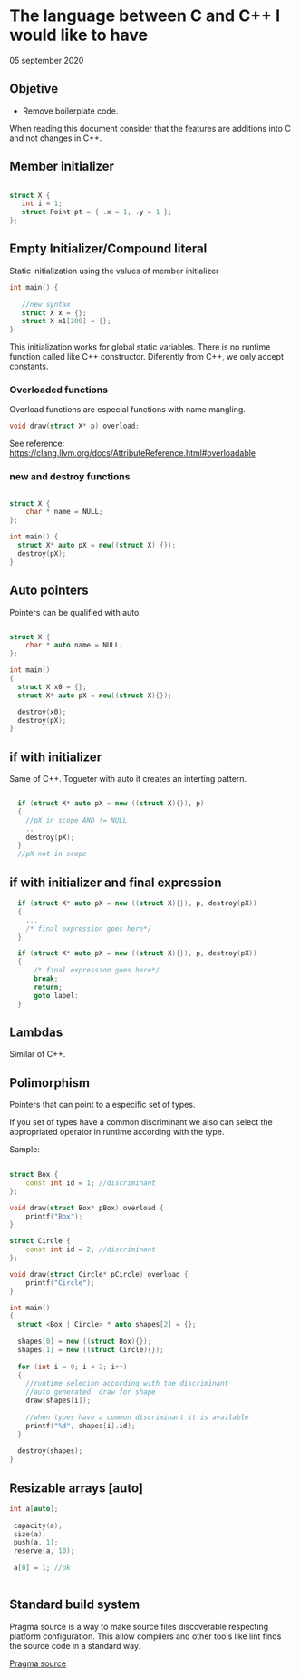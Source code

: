 # The language between C and C++ I would like to have

05 september 2020

## Objetive

- Remove boilerplate code.

When reading this document consider that the features are additions into C and not changes in C++.

## Member initializer

```cpp

struct X {
   int i = 1;
   struct Point pt = { .x = 1, .y = 1 };
};

```

## Empty Initializer/Compound literal

Static initialization using the values of member initializer

```cpp
int main() {
   
   //new syntax
   struct X x = {};       
   struct X x1[200] = {};   
}

```

This initialization works for global static variables.
There is no runtime function called like C++ constructor.
Diferently from C++, we only accept constants. 

### Overloaded functions

Overload functions are especial functions with name mangling.

```c
void draw(struct X* p) overload;
```

See reference:
https://clang.llvm.org/docs/AttributeReference.html#overloadable



### new and destroy functions


```cpp

struct X {
    char * name = NULL;
};

int main() {
  struct X* auto pX = new((struct X) {});
  destroy(pX);
}

```

## Auto pointers

Pointers can be qualified with auto.

```cpp

struct X {
    char * auto name = NULL;
};

int main()
{
  struct X x0 = {};
  struct X* auto pX = new((struct X){});  

  destroy(x0);
  destroy(pX);
}

```

## if with initializer 
Same of C++.  Togueter with auto it creates an interting pattern.

```cpp

  if (struct X* auto pX = new ((struct X){}), p)
  {
    //pX in scope AND != NULL
    ..
    destroy(pX);
  }
  //pX not in scope

````

## if with initializer  and final expression


```cpp
  if (struct X* auto pX = new ((struct X){}), p, destroy(pX))
  {
    ...
    /* final expression goes here*/
  }

  if (struct X* auto pX = new ((struct X){}), p, destroy(pX))
  {
      /* final expression goes here*/
      break;
      return;
      goto label:
  }


````

## Lambdas 
Similar of C++.

## Polimorphism

Pointers that can point to a especific set of types.

If you set of types have a common discriminant we also can 
select the appropriated operator in runtime according with the type.

Sample:
```cpp
 
struct Box {
    const int id = 1; //discriminant
};

void draw(struct Box* pBox) overload {
    printf("Box");
}

struct Circle {
    const int id = 2; //discriminant
};

void draw(struct Circle* pCircle) overload {
    printf("Circle");
}

int main()
{
  struct <Box | Circle> * auto shapes[2] = {};
  
  shapes[0] = new ((struct Box){});
  shapes[1] = new ((struct Circle){});
  
  for (int i = 0; i < 2; i++)
  {    
    //runtime selecion according with the discriminant
    //auto generated  draw for shape
    draw(shapes[i]); 
    
    //when types have a common discriminant it is available
    printf("%d", shapes[i].id);
  }
  
  destroy(shapes);
}

```

## Resizable arrays [auto]


```cpp
int a[auto];
 
 capacity(a);
 size(a);
 push(a, 1);
 reserve(a, 10);
 
 a[0] = 1; //ok
 
```

## Standard build system 
Pragma source is a way to make source files discoverable respecting platform configuration.
This allow compilers and other tools like lint finds the source code in a standard way.
 
[Pragma source](pragmasource.md)




